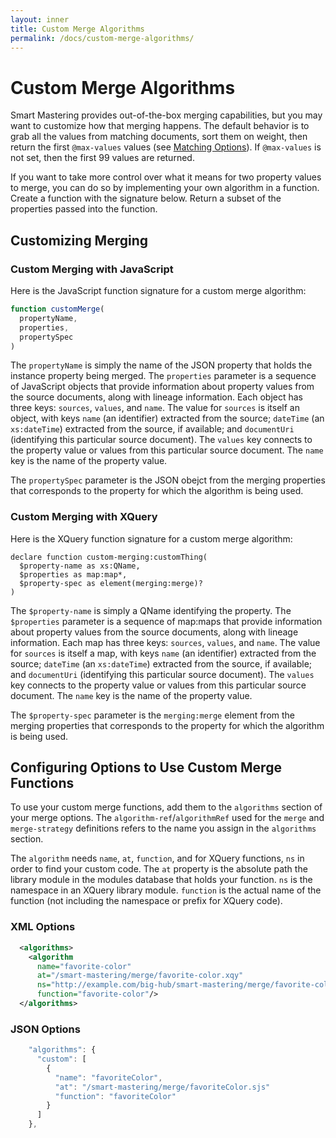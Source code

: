 ```yaml
---
layout: inner
title: Custom Merge Algorithms
permalink: /docs/custom-merge-algorithms/
---
```


# Custom Merge Algorithms

Smart Mastering provides out-of-the-box merging capabilities, but you may want to customize how that merging happens. 
The default behavior is to grab all the values from matching documents, sort them on weight, then return the first 
`@max-values` values (see [Matching Options](/docs/matching-options/)). If `@max-values` is not set, then the first 99 values are returned.

If you want to take more control over what it means for two property values to merge, you can do so by implementing 
your own algorithm in a function. Create a function with the signature below. Return a subset of the properties passed
into the function. 

## Customizing Merging

### Custom Merging with JavaScript

Here is the JavaScript function signature for a custom merge algorithm:

```javascript
function customMerge(
  propertyName,
  properties,
  propertySpec
)
```

The `propertyName` is simply the name of the JSON property that holds the instance property being merged. The 
`properties` parameter is a sequence of JavaScript objects that provide information about property values from the 
source documents, along with lineage information. Each object has three keys: `sources`, `values`, and `name`. The 
value for `sources` is itself an object, with keys `name` (an identifier) extracted from the source; `dateTime` (an 
`xs:dateTime`) extracted from the source, if available; and `documentUri` (identifying this particular source 
document). The `values` key connects to the property value or values from this particular source document. The `name` 
key is the name of the property value. 

The `propertySpec` parameter is the JSON obejct from the merging properties that corresponds to the property for which 
the algorithm is being used. 

### Custom Merging with XQuery

Here is the XQuery function signature for a custom merge algorithm:

```xquery
declare function custom-merging:customThing(
  $property-name as xs:QName,
  $properties as map:map*,
  $property-spec as element(merging:merge)?
)
```

The `$property-name` is simply a QName identifying the property. The `$properties` parameter is a sequence of map:maps 
that provide information about property values from the source documents, along with lineage information. Each map has
three keys: `sources`, `values`, and `name`. The value for `sources` is itself a map, with keys `name` (an identifier)
extracted from the source; `dateTime` (an `xs:dateTime`) extracted from the source, if available; and `documentUri` 
(identifying this particular source document). The `values` key connects to the property value or values from this 
particular source document. The `name` key is the name of the property value. 

The `$property-spec` parameter is the `merging:merge` element from the merging properties that corresponds to the 
property for which the algorithm is being used. 

## Configuring Options to Use Custom Merge Functions

To use your custom merge functions, add them to the `algorithms` section of your merge options. The 
`algorithm-ref`/`algorithmRef` used for the `merge` and `merge-strategy` definitions refers to the name you assign in the `algorithms` 
section. 

The `algorithm` needs `name`, `at`, `function`, and for XQuery functions, `ns` in order to find your custom code. The 
`at` property is the absolute path the library module in the modules database that holds your function. `ns` is the 
namespace in an XQuery library module. `function` is the actual name of the function (not including the namespace or 
prefix for XQuery code).

### XML Options

```xml
  <algorithms>
    <algorithm 
      name="favorite-color" 
      at="/smart-mastering/merge/favorite-color.xqy" 
      ns="http://example.com/big-hub/smart-mastering/merge/favorite-color"
      function="favorite-color"/>
  </algorithms>
```

### JSON Options

```javascript
    "algorithms": {
      "custom": [
        { 
          "name": "favoriteColor", 
          "at": "/smart-mastering/merge/favoriteColor.sjs"
          "function": "favoriteColor" 
        }
      ]
    },
```
